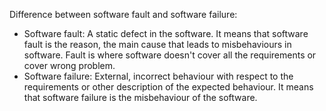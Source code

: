 Difference between software fault and software failure:
* Software fault: A static defect in the software. It means that software fault is the reason, the main cause that leads to misbehaviours in software. Fault is where software doesn't cover all the requirements or cover wrong problem.
* Software failure: External, incorrect behaviour with respect to the requirements or other description of the expected behaviour. It means that software failure is the misbehaviour of the software.
